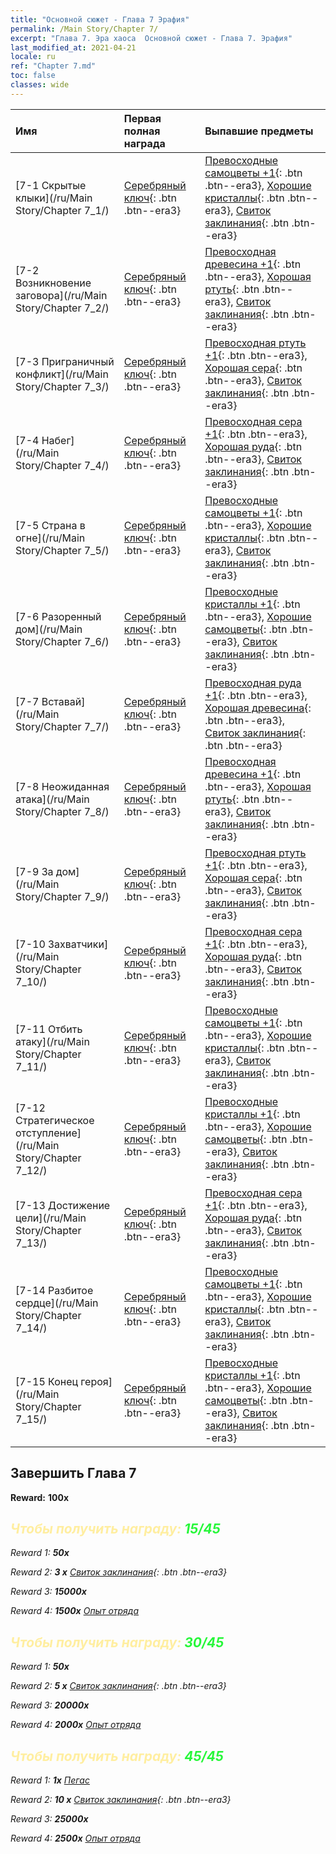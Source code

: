 ```yaml
---
title: "Основной сюжет - Глава 7 Эрафия"
permalink: /Main Story/Chapter 7/
excerpt: "Глава 7. Эра хаоса  Основной сюжет - Глава 7. Эрафия"
last_modified_at: 2021-04-21
locale: ru
ref: "Chapter 7.md"
toc: false
classes: wide
---
```


  | Имя |  Первая полная награда | Выпавшие предметы |
  |:------------|:------------|:------------| 
  | [7-1 Скрытые клыки](/ru/Main Story/Chapter 7_1/) | [Серебряный ключ](/ru/Items/con_693/){: .btn .btn--era3} | [Превосходные самоцветы +1](/ru/Items/mat_23/){: .btn .btn--era3}, [Хорошие кристаллы](/ru/Items/mat_17/){: .btn .btn--era3}, [Свиток заклинания](/ru/Items/con_694/){: .btn .btn--era3} |
  | [7-2 Возникновение заговора](/ru/Main Story/Chapter 7_2/) | [Серебряный ключ](/ru/Items/con_693/){: .btn .btn--era3} | [Превосходная древесина +1](/ru/Items/mat_20/){: .btn .btn--era3}, [Хорошая ртуть](/ru/Items/mat_14/){: .btn .btn--era3}, [Свиток заклинания](/ru/Items/con_694/){: .btn .btn--era3} |
  | [7-3 Приграничный конфликт](/ru/Main Story/Chapter 7_3/) | [Серебряный ключ](/ru/Items/con_693/){: .btn .btn--era3} | [Превосходная ртуть +1](/ru/Items/mat_21/){: .btn .btn--era3}, [Хорошая сера](/ru/Items/mat_15/){: .btn .btn--era3}, [Свиток заклинания](/ru/Items/con_694/){: .btn .btn--era3} |
  | [7-4 Набег](/ru/Main Story/Chapter 7_4/) | [Серебряный ключ](/ru/Items/con_693/){: .btn .btn--era3} | [Превосходная сера +1](/ru/Items/mat_22/){: .btn .btn--era3}, [Хорошая руда](/ru/Items/mat_12/){: .btn .btn--era3}, [Свиток заклинания](/ru/Items/con_694/){: .btn .btn--era3} |
  | [7-5 Страна в огне](/ru/Main Story/Chapter 7_5/) | [Серебряный ключ](/ru/Items/con_693/){: .btn .btn--era3} | [Превосходные самоцветы +1](/ru/Items/mat_23/){: .btn .btn--era3}, [Хорошие кристаллы](/ru/Items/mat_17/){: .btn .btn--era3}, [Свиток заклинания](/ru/Items/con_694/){: .btn .btn--era3} |
  | [7-6 Разоренный дом](/ru/Main Story/Chapter 7_6/) | [Серебряный ключ](/ru/Items/con_693/){: .btn .btn--era3} | [Превосходные кристаллы +1](/ru/Items/mat_24/){: .btn .btn--era3}, [Хорошие самоцветы](/ru/Items/mat_16/){: .btn .btn--era3}, [Свиток заклинания](/ru/Items/con_694/){: .btn .btn--era3} |
  | [7-7 Вставай](/ru/Main Story/Chapter 7_7/) | [Серебряный ключ](/ru/Items/con_693/){: .btn .btn--era3} | [Превосходная руда +1](/ru/Items/mat_19/){: .btn .btn--era3}, [Хорошая древесина](/ru/Items/mat_13/){: .btn .btn--era3}, [Свиток заклинания](/ru/Items/con_694/){: .btn .btn--era3} |
  | [7-8 Неожиданная атака](/ru/Main Story/Chapter 7_8/) | [Серебряный ключ](/ru/Items/con_693/){: .btn .btn--era3} | [Превосходная древесина +1](/ru/Items/mat_20/){: .btn .btn--era3}, [Хорошая ртуть](/ru/Items/mat_14/){: .btn .btn--era3}, [Свиток заклинания](/ru/Items/con_694/){: .btn .btn--era3} |
  | [7-9 За дом](/ru/Main Story/Chapter 7_9/) | [Серебряный ключ](/ru/Items/con_693/){: .btn .btn--era3} | [Превосходная ртуть +1](/ru/Items/mat_21/){: .btn .btn--era3}, [Хорошая сера](/ru/Items/mat_15/){: .btn .btn--era3}, [Свиток заклинания](/ru/Items/con_694/){: .btn .btn--era3} |
  | [7-10 Захватчики](/ru/Main Story/Chapter 7_10/) | [Серебряный ключ](/ru/Items/con_693/){: .btn .btn--era3} | [Превосходная сера +1](/ru/Items/mat_22/){: .btn .btn--era3}, [Хорошая руда](/ru/Items/mat_12/){: .btn .btn--era3}, [Свиток заклинания](/ru/Items/con_694/){: .btn .btn--era3} |
  | [7-11 Отбить атаку](/ru/Main Story/Chapter 7_11/) | [Серебряный ключ](/ru/Items/con_693/){: .btn .btn--era3} | [Превосходные самоцветы +1](/ru/Items/mat_23/){: .btn .btn--era3}, [Хорошие кристаллы](/ru/Items/mat_17/){: .btn .btn--era3}, [Свиток заклинания](/ru/Items/con_694/){: .btn .btn--era3} |
  | [7-12 Стратегическое отступление](/ru/Main Story/Chapter 7_12/) | [Серебряный ключ](/ru/Items/con_693/){: .btn .btn--era3} | [Превосходные кристаллы +1](/ru/Items/mat_24/){: .btn .btn--era3}, [Хорошие самоцветы](/ru/Items/mat_16/){: .btn .btn--era3}, [Свиток заклинания](/ru/Items/con_694/){: .btn .btn--era3} |
  | [7-13 Достижение цели](/ru/Main Story/Chapter 7_13/) | [Серебряный ключ](/ru/Items/con_693/){: .btn .btn--era3} | [Превосходная сера +1](/ru/Items/mat_22/){: .btn .btn--era3}, [Хорошая руда](/ru/Items/mat_12/){: .btn .btn--era3}, [Свиток заклинания](/ru/Items/con_694/){: .btn .btn--era3} |
  | [7-14 Разбитое сердце](/ru/Main Story/Chapter 7_14/) | [Серебряный ключ](/ru/Items/con_693/){: .btn .btn--era3} | [Превосходные самоцветы +1](/ru/Items/mat_23/){: .btn .btn--era3}, [Хорошие кристаллы](/ru/Items/mat_17/){: .btn .btn--era3}, [Свиток заклинания](/ru/Items/con_694/){: .btn .btn--era3} |
  | [7-15 Конец героя](/ru/Main Story/Chapter 7_15/) | [Серебряный ключ](/ru/Items/con_693/){: .btn .btn--era3} | [Превосходные кристаллы +1](/ru/Items/mat_24/){: .btn .btn--era3}, [Хорошие самоцветы](/ru/Items/mat_16/){: .btn .btn--era3}, [Свиток заклинания](/ru/Items/con_694/){: .btn .btn--era3} |


## Завершить Глава 7

 **Reward:**  **100x** <i class="fas fa-gem"/>



## <span style="color: #ffeea0">Чтобы получить награду: </span><span style="color: #27f73a">15/45</span>

 Reward 1:  **50x** <i class="fas fa-gem"/>

 Reward 2: **3 x** [Свиток заклинания](/ru/Items/con_694/){: .btn .btn--era3}

 Reward 3:  **15000x** <i class="fas fa-coins"/>

 Reward 4:  **1500x** [Опыт отряда](/ru/Items/con_902/)



## <span style="color: #ffeea0">Чтобы получить награду: </span><span style="color: #27f73a">30/45</span>

 Reward 1:  **50x** <i class="fas fa-gem"/>

 Reward 2: **5 x** [Свиток заклинания](/ru/Items/con_694/){: .btn .btn--era3}

 Reward 3:  **20000x** <i class="fas fa-coins"/>

 Reward 4:  **2000x** [Опыт отряда](/ru/Items/con_902/)



## <span style="color: #ffeea0">Чтобы получить награду: </span><span style="color: #27f73a">45/45</span>

 Reward 1:  **1x** [Пегас](/ru/units/Pegasus/)

 Reward 2: **10 x** [Свиток заклинания](/ru/Items/con_694/){: .btn .btn--era3}

 Reward 3:  **25000x** <i class="fas fa-coins"/>

 Reward 4:  **2500x** [Опыт отряда](/ru/Items/con_902/)

